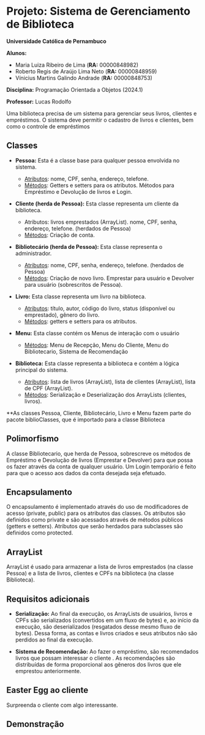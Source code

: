 # Projeto: Sistema de Gerenciamento de Biblioteca

**Universidade Católica de Pernambuco**

**Alunos:** 
- Maria Luiza Ribeiro de Lima (**RA:** 00000848982)
- Roberto Regis de Araújo Lima Neto (**RA:** 00000848959)
- Vínicius Martins Galindo Andrade (**RA:** 00000848753)

**Disciplina:** Programação Orientada a Objetos (2024.1)

**Professor:** Lucas Rodolfo

Uma biblioteca precisa de um sistema para gerenciar seus livros, clientes e empréstimos. O sistema deve permitir o cadastro de livros e clientes, bem como o controle de empréstimos

## Classes
    
- **Pessoa:** Esta é a classe base para qualquer pessoa envolvida no sistema.
  
    - <ins>Atributos</ins>: nome, CPF, senha, endereço, telefone.
    - <ins>Métodos</ins>: Getters e setters para os atributos. Métodos para Empréstimo e Devolução de livros e Login.

- **Cliente (herda de Pessoa):** Esta classe representa um cliente da biblioteca.
  
    - Atributos: livros emprestados (ArrayList). nome, CPF, senha, endereço, telefone. (herdados de Pessoa)
    - <ins>Métodos</ins>: Criação de conta.

- **Bibliotecário (herda de Pessoa):** Esta classe representa o administrador.
    -  <ins>Atributos</ins>: nome, CPF, senha, endereço, telefone. (herdados de Pessoa)
    -   <ins>Métodos</ins>: Criação de novo livro. Emprestar para usuário e Devolver para usuário (sobrescritos de Pessoa).

- **Livro:** Esta classe representa um livro na biblioteca.
    -  <ins>Atributos</ins>: título, autor, código do livro, status (disponível ou emprestado), gênero do livro.
    -   <ins>Métodos</ins>: getters e setters para os atributos.

- **Menu:** Esta classe contém os Menus de interação com o usuário
    - <ins>Métodos</ins>: Menu de Recepção, Menu do Cliente, Menu do Bibliotecario, Sistema de Recomendação
     
- **Biblioteca:** Esta classe representa a biblioteca e contém a lógica principal do sistema.
    - <ins>Atributos</ins>: lista de livros (ArrayList), lista de clientes (ArrayList), lista de CPF (ArrayList).
    - <ins>Métodos</ins>: Serialização e Deserialização dos ArrayLists (clientes, livros).

**As classes Pessoa, Cliente, Bibliotecário, Livro e Menu fazem parte do pacote biblioClasses, que é importado para a classe Biblioteca

## Polimorfismo

A classe Bibliotecario, que herda de Pessoa, sobrescreve os métodos de Empréstimo e Devolução de livros (Emprestar e Devolver) para que possa os fazer através da conta de qualquer usuário. Um Login temporário é feito para que o acesso aos dados da conta desejada seja efetuado.

## Encapsulamento

O encapsulamento é implementado através do uso de modificadores de acesso (private, public) para os atributos das classes. Os atributos são definidos como private e são acessados através de métodos públicos (getters e setters). Atributos que serão herdados para subclasses são definidos como protected.

## ArrayList 

ArrayList é usado para armazenar a lista de livros emprestados (na classe Pessoa) e a lista de livros, clientes e CPFs na biblioteca (na classe Biblioteca).

## Requisitos adicionais

- **Serialização:** Ao final da execução, os ArrayLists de usuários, livros e CPFs são serializados (convertidos em um fluxo de bytes) e, ao início da execução, são deserializados (resgatados desse mesmo fluxo de bytes). Dessa forma, as contas e livros criados e seus atributos não são perdidos ao final da execução.

- **Sistema de Recomendação:** Ao fazer o empréstimo, são recomendados livros que possam interessar o cliente . As recomendações são distribuídas de forma proporcional aos gêneros dos livros que ele emprestou anteriormente.

## Easter Egg ao cliente

Surpreenda o cliente com algo interessante.

## Demonstração

